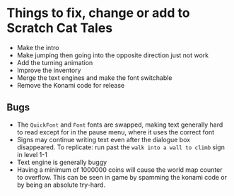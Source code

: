 # Things to fix, change or add to Scratch Cat Tales

- Make the intro
- Make jumping then going into the opposite direction just not work
- Add the turning animation
- Improve the inventory
- Merge the text engines and make the font switchable
- Remove the Konami code for release

## Bugs
- The `QuickFont` and `Font` fonts are swapped, making text generally hard to read except for in the pause menu, where it uses the correct font
- Signs may continue writing text even after the dialogue box disappeared. To replicate: run past the `walk into a wall to climb` sign in level 1-1
- Text engine is generally buggy
- Having a minimum of 1000000 coins will cause the world map counter to overflow. This can be seen in game by spamming the konami code or by being an absolute try-hard.
